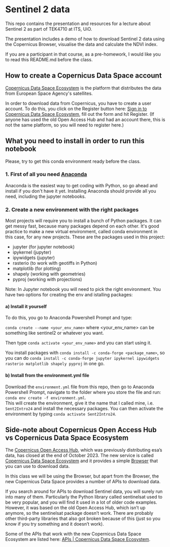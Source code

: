 # Sentinel 2 data

This repo contains the presentation and resources for a lecture about Sentinel 2 as part of TEK4710 at ITS, UiO.

The presentation includes a demo of how to download Sentinel 2 data using the Copernicus Browser, visualise the data and calculate the NDVI index. 

If you are a participant in that course, as a pre-homework, I would like you to read this README.md before the class. 


## How to create a Copernicus Data Space account

[Copernicus Data Space Ecosystem](https://dataspace.copernicus.eu/) is the platform that distributes the data from European Space Agency's satellites. 

In order to download data from Copernicus, you have to create a user account. To do this, you click on the Register button here: [Sign in to Copernicus Data Space Ecosystem](https://identity.dataspace.copernicus.eu/auth/realms/CDSE/protocol/openid-connect/auth?client_id=cdse-public&response_type=code&scope=openid&redirect_uri=https%3A//dataspace.copernicus.eu/account/confirmed/1), fill out the form and hit Register. (If anyone has used the old Open Access Hub and had an account there, this is not the same platform, so you will need to register here.) 

## What you need to install in order to run this notebook

Please, try to get this conda environment ready before the class.

### 1. First of all you need [Anaconda](https://www.anaconda.com/download) 

Anaconda is the easiest way to get coding with Python, so go ahead and install if you don't have it yet.
Installing Anaconda should provide all you need, including the jupyter notebooks. 
### 2. Create a new environment with the right packages

Most projects will require you to install a bunch of Python packages. It can get messy fast, because many 
packages depend on each other. It's good practice to make a new virtual environment, called conda environment
in this case, for any new projects. 
These are the packages used in this project:  
* jupyter (for jupyter notebook)
* ipykernel (jupyter) 
* ipywidgets (jupyter)
* rasterio (to work with geotiffs in Python)
* matplotlib (for plotting)
* shapely (working with geometries)
* pyproj (working with projections)  

Note: In Jupyter notebook you will need to pick the right environment. 
You have two options for creating the env and istalling packages: 

#### a) Install it yourself   

To do this, you go to Anaconda Powershell Prompt and type:   

```conda create --name <your_env_name>``` where <your_env_name> can be something like sentinel2 or whatever you want.

Then type ```conda activate <your_env_name>``` and you can start using it.  

You install packages with ```conda install -c conda-forge <package_name>```, so you can do `conda install -c conda-forge jupyter ipykernel ipywidgets rasterio matplotlib shapely pyproj` in one go. 

#### b) Install from the environment.yml file

Download the `environment.yml` file from this repo, then go to Anaconda Powershell Prompt, navigate to the folder where you store the file and run:  
`conda env create -f environment.yml`.  
This will create the environment, give it the name that I called mine, i.e. `Sent2Intro24` and install the necessary packages. You can then activate the environment by typing ```conda activate Sent2Intro24```.

## Side-note about Copernicus Open Access Hub vs Copernicus Data Space Ecosystem

The [Copernicus Open Access Hub](https://scihub.copernicus.eu/), which was previously distributing esa’s data, has closed at the end of October 2023. The new service is called [Copernicus Data Space Ecosystem](https://dataspace.copernicus.eu/) and it provides a simple [Browser](https://browser.dataspace.copernicus.eu/?zoom=5&lat=50.16282&lng=20.78613&themeId=DEFAULT-THEME&visualizationUrl=U2FsdGVkX189mCFCYnDD3UnASaMbX0sftnlKaN3uO6insQGa7BZae5N4qzS8XaMSkDRUDKafY42Hj90c5dZ%2F2RTG0v7Bn8WHkn9b6DBcb4hPVVHLGwPtC3fq3FPlMZac&datasetId=S2_L2A_CDAS&demSource3D=%22MAPZEN%22&cloudCoverage=30&dateMode=SINGLE) that you can use to download data. 

In this class we will be using the Browser, but apart from the Browser, the new Copernicus Data Space provides a number of APIs to download data. 

If you search around for APIs to download Sentinel data, you will surely run into many of them. Particularly the Python library called sentinelsat used to be very popular, and you will find it used in a lot of older code examples. However, it was based on the old Open Access Hub, which isn’t up anymore, so the sentinelsat package doesn’t work. There are probably other third-party libraries that also got broken because of this (just so you know if you try something and it doesn’t work). 

Some of the APIs that work with the new Copernicus Data Space Ecosystem are listed here: [APIs | Copernicus Data Space Ecosystem](https://dataspace.copernicus.eu/analyse/apis).